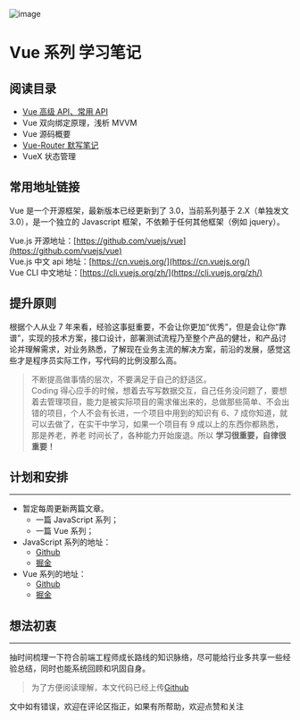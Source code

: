 ![image](https://github.com/SandySY/vue-notes/static/images/logo.jpg)

# Vue 系列 **学习笔记**

## 阅读目录

- [Vue 高级 API、常用 API](https://github.com/SandySY/vue-notes/tree/master/api-notes/)
- Vue 双向绑定原理，浅析 MVVM
- Vue 源码概要
- [Vue-Router 默写笔记](https://github.com/SandySY/vue-notes/tree/master/recode-vue-router/)
- VueX 状态管理

## 常用地址链接

Vue 是一个开源框架，最新版本已经更新到了 3.0，当前系列基于 2.X（单独发文 3.0），是一个独立的 Javascript 框架，不依赖于任何其他框架（例如 jquery）。

Vue.js 开源地址：[https://github.com/vuejs/vue](https://github.com/vuejs/vue)  
Vue.js 中文 api 地址：[https://cn.vuejs.org/](https://cn.vuejs.org/)  
Vue CLI 中文地址：[https://cli.vuejs.org/zh/](https://cli.vuejs.org/zh/)

## 提升原则

根据个人从业 7 年来看，经验这事挺重要，不会让你更加“优秀”，但是会让你“靠谱”，实现的技术方案，接口设计，部署测试流程乃至整个产品的健壮，和产品讨论并理解需求，对业务熟悉，了解现在业务主流的解决方案，前沿的发展，感觉这些才是程序员实际工作，写代码的比例没那么高。

> 不断提高做事情的层次，不要满足于自己的舒适区。  
> Coding 得心应手的时候，想着去写写数据交互，自己任务没问题了，要想着去管理项目，能力是被实际项目的需求催出来的，总做那些简单、不会出错的项目，个人不会有长进，一个项目中用到的知识有 6、7 成你知道，就可以去做了，在实干中学习，如果一个项目有 9 成以上的东西你都熟悉，那是养老，养老 时间长了，各种能力开始废退。所以 **学习很重要，自律很重要！**

## 计划和安排

---

- 暂定每周更新两篇文章。
  - 一篇 JavaScript 系列；
  - 一篇 Vue 系列；
- JavaScript 系列的地址：
  - [Github](https://github.com/SandySY/javaScript/)
  - [掘金](https://juejin.cn/post/6919304307443499022/)
- Vue 系列的地址：
  - [Github](https://github.com/SandySY/vue-notes/)
  - [掘金](https://juejin.cn/post/6919307036362539016/)

## 想法初衷

---

抽时间梳理一下符合前端工程师成长路线的知识脉络，尽可能给行业多共享一些经验总结，同时也能系统回顾和巩固自身。

> 为了方便阅读理解，本文代码已经上传[Github](https://github.com/SandySY/vue-notes)

文中如有错误，欢迎在评论区指正，如果有所帮助，欢迎点赞和关注
